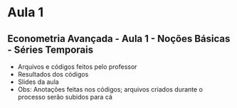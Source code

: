 # Aula 1
## Econometria Avançada - Aula 1 - Noções Básicas - Séries Temporais
* Arquivos e códigos feitos pelo professor
* Resultados dos códigos
* Slides da aula
* Obs: Anotações feitas nos códigos; arquivos criados durante o processo serão subidos para cá
